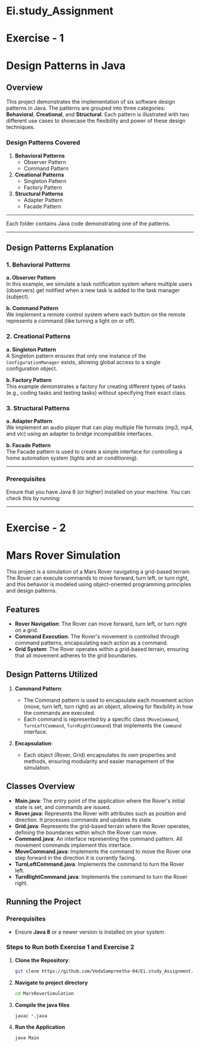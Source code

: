 # Ei.study_Assignment
# Exercise - 1
# Design Patterns in Java

## Overview

This project demonstrates the implementation of six software design patterns in Java. The patterns are grouped into three categories: **Behavioral**, **Creational**, and **Structural**. Each pattern is illustrated with two different use cases to showcase the flexibility and power of these design techniques.

### Design Patterns Covered
1. **Behavioral Patterns**
   - Observer Pattern
   - Command Pattern
2. **Creational Patterns**
   - Singleton Pattern
   - Factory Pattern
3. **Structural Patterns**
   - Adapter Pattern
   - Facade Pattern

---


Each folder contains Java code demonstrating one of the patterns.

---

## Design Patterns Explanation

### 1. Behavioral Patterns
**a. Observer Pattern**  
In this example, we simulate a task notification system where multiple users (observers) get notified when a new task is added to the task manager (subject).

**b. Command Pattern**  
We implement a remote control system where each button on the remote represents a command (like turning a light on or off).

### 2. Creational Patterns
**a. Singleton Pattern**  
A Singleton pattern ensures that only one instance of the `ConfigurationManager` exists, allowing global access to a single configuration object.

**b. Factory Pattern**  
This example demonstrates a factory for creating different types of tasks (e.g., coding tasks and testing tasks) without specifying their exact class.

### 3. Structural Patterns
**a. Adapter Pattern**  
We implement an audio player that can play multiple file formats (mp3, mp4, and vlc) using an adapter to bridge incompatible interfaces.

**b. Facade Pattern**  
The Facade pattern is used to create a simple interface for controlling a home automation system (lights and air conditioning).

---

### Prerequisites

Ensure that you have Java 8 (or higher) installed on your machine. You can check this by running:

---

# Exercise - 2
# Mars Rover Simulation

This project is a simulation of a Mars Rover navigating a grid-based terrain. The Rover can execute commands to move forward, turn left, or turn right, and this behavior is modeled using object-oriented programming principles and design patterns.

## Features

- **Rover Navigation**: The Rover can move forward, turn left, or turn right on a grid.
- **Command Execution**: The Rover's movement is controlled through command patterns, encapsulating each action as a command.
- **Grid System**: The Rover operates within a grid-based terrain, ensuring that all movement adheres to the grid boundaries.
  
## Design Patterns Utilized

1. **Command Pattern**:
   - The Command pattern is used to encapsulate each movement action (move, turn left, turn right) as an object, allowing for flexibility in how the commands are executed.
   - Each command is represented by a specific class (`MoveCommand`, `TurnLeftCommand`, `TurnRightCommand`) that implements the `Command` interface.

2. **Encapsulation**:
   - Each object (Rover, Grid) encapsulates its own properties and methods, ensuring modularity and easier management of the simulation.

## Classes Overview

- **Main.java**: The entry point of the application where the Rover's initial state is set, and commands are issued.
- **Rover.java**: Represents the Rover with attributes such as position and direction. It processes commands and updates its state.
- **Grid.java**: Represents the grid-based terrain where the Rover operates, defining the boundaries within which the Rover can move.
- **Command.java**: An interface representing the command pattern. All movement commands implement this interface.
- **MoveCommand.java**: Implements the command to move the Rover one step forward in the direction it is currently facing.
- **TurnLeftCommand.java**: Implements the command to turn the Rover left.
- **TurnRightCommand.java**: Implements the command to turn the Rover right.

## Running the Project

### Prerequisites
- Ensure **Java 8** or a newer version is installed on your system.

### Steps to Run both Exercise 1 and Exercise 2

1. **Clone the Repository**:
   ```bash
   git clone https://github.com/VedaSampreetha-04/Ei.study_Assignment.git
2. **Navigate to project directory**
   ```bash
   cd MarsRoverSimulation
4. **Compile the java files**
   ```bash
   javac *.java
6. **Run the Application**
   ```bash
   java Main




